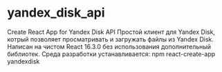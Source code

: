 # yandex_disk_api
Create React App for Yandex Disk API
Простой клиент для Yandex Disk, котрый позволяет просматривать и загружать файлы из Yandex Disk.
Написан на чистом React 16.3.0 без использования дополнительный библиотек.
Среда разработки устанавливается: npm react-create-app yandexdisk
